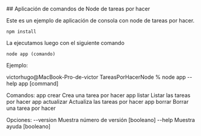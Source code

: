 ## Aplicación de comandos de Node de tareas por hacer

Este es un ejemplo de aplicación de consola con node
de tareas por hacer.

```
npm install
```

La ejecutamos luego con el siguiente comando

```
node app (comando)
```

Ejemplo:


victorhugo@MacBook-Pro-de-victor TareasPorHacerNode % node app --help
app [command]

Comandos:
  app crear       Crea una tarea por hacer
  app listar      Listar las tareas por hacer
  app actualizar  Actualiza las tareas por hacer
  app borrar      Borrar una tarea por hacer

Opciones:
  --version  Muestra número de versión                                [booleano]
  --help     Muestra ayuda                                            [booleano]
